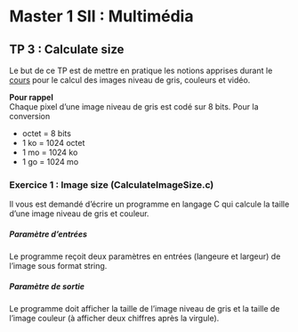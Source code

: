 # Master 1 SII : Multimédia

## TP 3 : Calculate size
Le but de ce TP est de mettre en pratique les notions apprises durant le [cours](https://canvas.instructure.com/courses/4077355/files/164844328?module_item_id=59396783) pour le calcul des images niveau de gris, couleurs et vidéo.


**Pour rappel**  
Chaque pixel d’une image niveau de gris est codé sur 8 bits.
Pour la conversion  
  
* octet = 8 bits  
* 1 ko = 1024 octet  
* 1 mo = 1024 ko  
* 1 go = 1024 mo  

### Exercice 1 : Image size (CalculateImageSize.c)

Il vous est demandé d’écrire un programme en langage C qui calcule la taille d’une image niveau de gris et couleur.

##### Paramètre d’entrées
Le programme reçoit deux paramètres en entrées (langeure et largeur) de l’image sous format string.

##### Paramètre de sortie
Le programme doit afficher la taille de l’image niveau de gris et la taille de l’image couleur (à afficher deux chiffres après la virgule).




